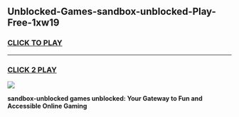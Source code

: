 
## Unblocked-Games-sandbox-unblocked-Play-Free-1xw19
<h3>
<a href="https://premium76.site?title=sandbox-unblocked&ref=20M">CLICK TO PLAY</a></h3>
<hr>

<h3>
<a href="https://premium76.site?title=sandbox-unblocked&ref=20M">CLICK 2 PLAY</a>
  
</h3>

<a href="https://premium76.site?title=sandbox-unblocked&ref=19M"><img src="https://clearcache.store/games.png"></a>


**sandbox-unblocked games unblocked: Your Gateway to Fun and Accessible Online Gaming**
